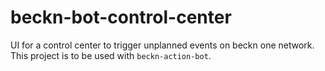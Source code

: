 # beckn-bot-control-center

UI for a control center to trigger unplanned events on beckn one network. This project is to be used with `beckn-action-bot`.
